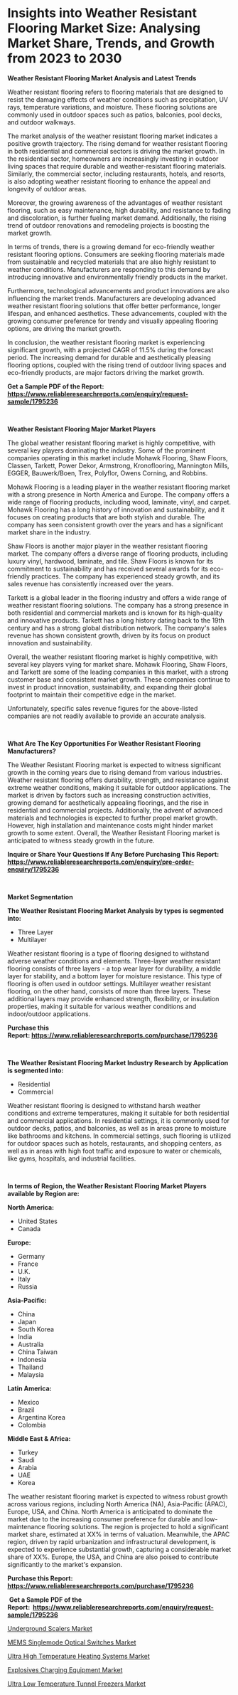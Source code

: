 <p><h1>Insights into Weather Resistant Flooring Market Size: Analysing Market Share, Trends, and Growth from 2023 to 2030</h1></p><p><strong>Weather Resistant Flooring Market Analysis and Latest Trends</strong></p>
<p><p>Weather resistant flooring refers to flooring materials that are designed to resist the damaging effects of weather conditions such as precipitation, UV rays, temperature variations, and moisture. These flooring solutions are commonly used in outdoor spaces such as patios, balconies, pool decks, and outdoor walkways.</p><p>The market analysis of the weather resistant flooring market indicates a positive growth trajectory. The rising demand for weather resistant flooring in both residential and commercial sectors is driving the market growth. In the residential sector, homeowners are increasingly investing in outdoor living spaces that require durable and weather-resistant flooring materials. Similarly, the commercial sector, including restaurants, hotels, and resorts, is also adopting weather resistant flooring to enhance the appeal and longevity of outdoor areas.</p><p>Moreover, the growing awareness of the advantages of weather resistant flooring, such as easy maintenance, high durability, and resistance to fading and discoloration, is further fueling market demand. Additionally, the rising trend of outdoor renovations and remodeling projects is boosting the market growth.</p><p>In terms of trends, there is a growing demand for eco-friendly weather resistant flooring options. Consumers are seeking flooring materials made from sustainable and recycled materials that are also highly resistant to weather conditions. Manufacturers are responding to this demand by introducing innovative and environmentally friendly products in the market.</p><p>Furthermore, technological advancements and product innovations are also influencing the market trends. Manufacturers are developing advanced weather resistant flooring solutions that offer better performance, longer lifespan, and enhanced aesthetics. These advancements, coupled with the growing consumer preference for trendy and visually appealing flooring options, are driving the market growth.</p><p>In conclusion, the weather resistant flooring market is experiencing significant growth, with a projected CAGR of 11.5% during the forecast period. The increasing demand for durable and aesthetically pleasing flooring options, coupled with the rising trend of outdoor living spaces and eco-friendly products, are major factors driving the market growth.</p></p>
<p><strong>Get a Sample PDF of the Report:&nbsp; <a href="https://www.reliableresearchreports.com/enquiry/request-sample/1795236">https://www.reliableresearchreports.com/enquiry/request-sample/1795236</a></strong></p>
<p>&nbsp;</p>
<p><strong>Weather Resistant Flooring Major Market Players</strong></p>
<p><p>The global weather resistant flooring market is highly competitive, with several key players dominating the industry. Some of the prominent companies operating in this market include Mohawk Flooring, Shaw Floors, Classen, Tarkett, Power Dekor, Armstrong, Kronoflooring, Mannington Mills, EGGER, Bauwerk/Boen, Trex, Polyflor, Owens Corning, and Robbins. </p><p>Mohawk Flooring is a leading player in the weather resistant flooring market with a strong presence in North America and Europe. The company offers a wide range of flooring products, including wood, laminate, vinyl, and carpet. Mohawk Flooring has a long history of innovation and sustainability, and it focuses on creating products that are both stylish and durable. The company has seen consistent growth over the years and has a significant market share in the industry.</p><p>Shaw Floors is another major player in the weather resistant flooring market. The company offers a diverse range of flooring products, including luxury vinyl, hardwood, laminate, and tile. Shaw Floors is known for its commitment to sustainability and has received several awards for its eco-friendly practices. The company has experienced steady growth, and its sales revenue has consistently increased over the years.</p><p>Tarkett is a global leader in the flooring industry and offers a wide range of weather resistant flooring solutions. The company has a strong presence in both residential and commercial markets and is known for its high-quality and innovative products. Tarkett has a long history dating back to the 19th century and has a strong global distribution network. The company's sales revenue has shown consistent growth, driven by its focus on product innovation and sustainability.</p><p>Overall, the weather resistant flooring market is highly competitive, with several key players vying for market share. Mohawk Flooring, Shaw Floors, and Tarkett are some of the leading companies in this market, with a strong customer base and consistent market growth. These companies continue to invest in product innovation, sustainability, and expanding their global footprint to maintain their competitive edge in the market.</p><p>Unfortunately, specific sales revenue figures for the above-listed companies are not readily available to provide an accurate analysis.</p></p>
<p>&nbsp;</p>
<p><strong>What Are The Key Opportunities For Weather Resistant Flooring Manufacturers?</strong></p>
<p><p>The Weather Resistant Flooring market is expected to witness significant growth in the coming years due to rising demand from various industries. Weather resistant flooring offers durability, strength, and resistance against extreme weather conditions, making it suitable for outdoor applications. The market is driven by factors such as increasing construction activities, growing demand for aesthetically appealing floorings, and the rise in residential and commercial projects. Additionally, the advent of advanced materials and technologies is expected to further propel market growth. However, high installation and maintenance costs might hinder market growth to some extent. Overall, the Weather Resistant Flooring market is anticipated to witness steady growth in the future.</p></p>
<p><strong>Inquire or Share Your Questions If Any Before Purchasing This Report: <a href="https://www.reliableresearchreports.com/enquiry/pre-order-enquiry/1795236">https://www.reliableresearchreports.com/enquiry/pre-order-enquiry/1795236</a></strong></p>
<p>&nbsp;</p>
<p><strong>Market Segmentation</strong></p>
<p><strong>The Weather Resistant Flooring Market Analysis by types is segmented into:</strong></p>
<p><ul><li>Three Layer</li><li>Multilayer</li></ul></p>
<p><p>Weather resistant flooring is a type of flooring designed to withstand adverse weather conditions and elements. Three-layer weather resistant flooring consists of three layers - a top wear layer for durability, a middle layer for stability, and a bottom layer for moisture resistance. This type of flooring is often used in outdoor settings. Multilayer weather resistant flooring, on the other hand, consists of more than three layers. These additional layers may provide enhanced strength, flexibility, or insulation properties, making it suitable for various weather conditions and indoor/outdoor applications.</p></p>
<p><strong>Purchase this Report:&nbsp;<a href="https://www.reliableresearchreports.com/purchase/1795236">https://www.reliableresearchreports.com/purchase/1795236</a></strong></p>
<p>&nbsp;</p>
<p><strong>The Weather Resistant Flooring Market Industry Research by Application is segmented into:</strong></p>
<p><ul><li>Residential</li><li>Commercial</li></ul></p>
<p><p>Weather resistant flooring is designed to withstand harsh weather conditions and extreme temperatures, making it suitable for both residential and commercial applications. In residential settings, it is commonly used for outdoor decks, patios, and balconies, as well as in areas prone to moisture like bathrooms and kitchens. In commercial settings, such flooring is utilized for outdoor spaces such as hotels, restaurants, and shopping centers, as well as in areas with high foot traffic and exposure to water or chemicals, like gyms, hospitals, and industrial facilities.</p></p>
<p>&nbsp;</p>
<p><strong>In terms of Region, the Weather Resistant Flooring Market Players available by Region are:</strong></p>
<p>
    <p> <strong> North America: </strong>
        <ul>
            <li>United States</li>
            <li>Canada</li>
        </ul>
        </p> 
    <p> <strong> Europe: </strong>
        <ul>
            <li>Germany</li>
            <li>France</li>
            <li>U.K.</li>
            <li>Italy</li>
            <li>Russia</li>
        </ul>
        </p> 
    <p> <strong> Asia-Pacific: </strong>
        <ul>
            <li>China</li>
            <li>Japan</li>
            <li>South Korea</li>
            <li>India</li>
            <li>Australia</li>
            <li>China Taiwan</li>
            <li>Indonesia</li>
            <li>Thailand</li>
            <li>Malaysia</li>
        </ul>
        </p> 
    <p> <strong> Latin America: </strong>
        <ul>
            <li>Mexico</li>
            <li>Brazil</li>
            <li>Argentina Korea</li>
            <li>Colombia</li>
        </ul>
        </p> 
    <p> <strong> Middle East & Africa: </strong>
        <ul>
            <li>Turkey</li>
            <li>Saudi</li>
            <li>Arabia</li>
            <li>UAE</li>
            <li>Korea</li>
        </ul>
    </p>
    </p>
<p><p>The weather resistant flooring market is expected to witness robust growth across various regions, including North America (NA), Asia-Pacific (APAC), Europe, USA, and China. North America is anticipated to dominate the market due to the increasing consumer preference for durable and low-maintenance flooring solutions. The region is projected to hold a significant market share, estimated at XX% in terms of valuation. Meanwhile, the APAC region, driven by rapid urbanization and infrastructural development, is expected to experience substantial growth, capturing a considerable market share of XX%. Europe, the USA, and China are also poised to contribute significantly to the market's expansion.</p></p>
<p><strong>Purchase this Report: <a href="https://www.reliableresearchreports.com/purchase/1795236">https://www.reliableresearchreports.com/purchase/1795236</a></strong></p>
<p>&nbsp;<strong>Get a Sample PDF of the Report:&nbsp;&nbsp;<a href="https://www.reliableresearchreports.com/enquiry/request-sample/1795236">https://www.reliableresearchreports.com/enquiry/request-sample/1795236</a></strong></p>
<p><strong></strong></p>
<p><p><a href="https://medium.com/@devyncasper/underground-scalers-market-size-and-market-trends-complete-industry-overview-2023-to-2030-4c66c2ef7774">Underground Scalers Market</a></p><p><a href="https://medium.com/@emerylittle2023/mems-singlemode-optical-switches-market-size-market-outlook-and-market-forecast-2023-to-2030-9b5ef473d941">MEMS Singlemode Optical Switches Market</a></p><p><a href="https://medium.com/@isaiasmarks/analyzing-ultra-high-temperature-heating-systems-market-global-industry-perspective-and-forecast-f7b8930aeba5">Ultra High Temperature Heating Systems Market</a></p><p><a href="https://medium.com/@cameronhuel/explosives-charging-equipment-market-analysis-its-cagr-market-segmentation-and-global-industry-a385ceb9dc5f">Explosives Charging Equipment Market</a></p><p><a href="https://medium.com/@sandyabbott2023/ultra-low-temperature-tunnel-freezers-market-insights-into-market-cagr-market-trends-and-growth-aad7b5c2cc91">Ultra Low Temperature Tunnel Freezers Market</a></p></p>